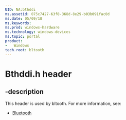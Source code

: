 ```yaml
---
UID: NA:bthddi
ms.assetid: 075c7427-63f8-368d-8e29-b03b091fac0d
ms.date: 05/09/18
ms.keywords: 
ms.prod: windows-hardware
ms.technology: windows-devices
ms.topic: portal
product:
-	Windows
tech.root: bltooth
---
```


# Bthddi.h header


## -description


This header is used by bltooth. For more information, see:

- [Bluetooth](../_bltooth/index.md)
